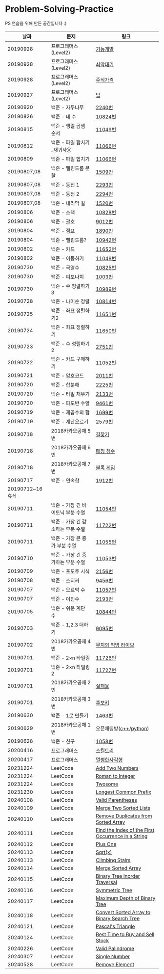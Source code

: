 # Problem-Solving-Practice
PS 연습을 위해 만든 공간입니다 :)<br>

|날짜|문제|링크
|--|------|--|
|20190928|프로그래머스(Level2)|<a href="https://github.com/SiwonLim/Problem-Solving-Practice/blob/master/프로그래머스/프로그래머스_기능개발.cpp">기능개발</a>|
|20190928|프로그래머스(Level2)|<a href="https://github.com/SiwonLim/Problem-Solving-Practice/blob/master/프로그래머스/프로그래머스_쇠막대기.cpp">쇠막대기</a>|
|20190928|프로그래머스(Level2)|<a href="https://github.com/SiwonLim/Problem-Solving-Practice/blob/master/프로그래머스/프로그래머스_주식가격.cpp">주식가격</a>|
|20190927|프로그래머스(Level2)|<a href="https://github.com/SiwonLim/Problem-Solving-Practice/blob/master/프로그래머스/프로그래머스_탑.cpp">탑</a>|
|20190920|백준 - 자두나무|<a href="https://github.com/SiwonLim/Problem-Solving-Practice/blob/master/백준/백준(BOJ)_2240번%20-%20자두나무.cpp" target="_blank">2240번</a>|
|20190826|백준 - 네 수|<a href="https://github.com/SiwonLim/Problem-Solving-Practice/blob/master/백준/백준(BOJ)_10824번%20-%20네%20수.cpp" target="_blank">10824번</a>|
|20190815|백준 - 행렬 곱셈 순서|<a href="https://github.com/SiwonLim/Problem-Solving-Practice/blob/master/백준/백준(BOJ)_11049번%20-%20행렬%20곱셈%20순서.cpp">11049번</a>|
|20190812|백준 - 파일 합치기_재귀사용|<a href="https://github.com/SiwonLim/Problem-Solving-Practice/blob/master/백준/백준(BOJ)_11066번%20-%20파일%20합치기_재귀사용.cpp">11066번</a>|
|20190809|백준 - 파일 합치기|<a href="https://github.com/SiwonLim/Problem-Solving-Practice/blob/master/백준/백준(BOJ)_11066번%20-%20파일%20합치기.cpp">11066번</a>|
|20190807,08|백준 - 팰린드롬 분할|<a href="https://github.com/SiwonLim/Problem-Solving-Practice/blob/master/백준/백준(BOJ)_1509번%20-%20팰린드롬%20분할.cpp">1509번</a>|
|20190807,08|백준 - 동전 1|<a href="https://github.com/SiwonLim/Problem-Solving-Practice/blob/master/백준/백준(BOJ)_2293번%20-%20동전%201.cpp">2293번</a>|
|20190807,08|백준 - 동전 2|<a href="https://github.com/SiwonLim/Problem-Solving-Practice/blob/master/백준/백준(BOJ)_2294번%20-%20동전%202.cpp">2294번</a>|
|20190807,08|백준 - 내리막 길|<a href="https://github.com/SiwonLim/Problem-Solving-Practice/blob/master/백준/백준(BOJ)_1520번%20-%20내리막%20길.cpp">1520번</a>|
|20190806|백준 - 스택|<a href="https://github.com/SiwonLim/Problem-Solving-Practice/blob/master/백준/백준(BOJ)_10828번%20-%20스택.cpp">10828번</a>|
|20190806|백준 - 괄호|<a href="https://github.com/SiwonLim/Problem-Solving-Practice/blob/master/백준/백준(BOJ)_9012번%20-%20괄호.cpp">9012번</a>|
|20190804|백준 - 점프|<a href="https://github.com/SiwonLim/Problem-Solving-Practice/blob/master/백준/백준(BOJ)_1890번%20-%20점프.cpp">1890번</a>|
|20190804|백준 - 팰린드롬?|<a href="https://github.com/SiwonLim/Problem-Solving-Practice/blob/master/백준/백준(BOJ)_10942번%20-%20팰린드롬_.cpp">10942번</a>|
|20190802|백준 - 카드|<a href="https://github.com/SiwonLim/Problem-Solving-Practice/blob/master/백준/백준(BOJ)_11652번%20-%20카드.cpp">11652번</a>|
|20190802|백준 - 이동하기|<a href="https://github.com/SiwonLim/Problem-Solving-Practice/blob/master/백준/백준(BOJ)_11048번%20-%20이동하기.cpp">11048번</a>|
|20190730|백준 - 국영수|<a href="https://github.com/SiwonLim/Problem-Solving-Practice/blob/master/백준/백준(BOJ)_10825번%20-%20%20국영수.cpp">10825번</a>|
|20190730|백준 - 피보나치|<a href="https://github.com/SiwonLim/Problem-Solving-Practice/blob/master/백준/백준(BOJ)_1003번%20-%20피보나치%20함수.cpp">1003번</a>|
|20190730|백준 - 수 정렬하기3|<a href="https://github.com/SiwonLim/Problem-Solving-Practice/blob/master/백준/백준(BOJ)_10989번%20-%20수%20정렬하기3.cpp">10989번</a>|
|20190728|백준 - 나이순 정렬|<a href="https://github.com/SiwonLim/Problem-Solving-Practice/blob/master/백준/백준(BOJ)_10814번%20-%20나이순%20정렬.cpp">10814번</a>|
|20190725|백준 - 좌표 정렬하기2|<a href="https://github.com/SiwonLim/Problem-Solving-Practice/blob/master/백준/백준(BOJ)_11651번%20-%20좌표%20정렬하기2.cpp">11651번</a>|
|20190724|백준 - 좌표 정렬하기|<a href="https://github.com/SiwonLim/Problem-Solving-Practice/blob/master/백준/백준(BOJ)_11650번%20-%20좌표%20정렬하기.cpp">11650번</a>|
|20190723|백준 - 수 정렬하기2|<a href="https://github.com/SiwonLim/Problem-Solving-Practice/blob/master/백준/백준(BOJ)_2751번%20-%20수%20정렬하기2.cpp">2751번</a>|
|20190722|백준 - 카드 구매하기|<a href="https://github.com/SiwonLim/Problem-Solving-Practice/blob/master/백준/백준(BOJ)_11052번%20-%20카드%20구매하기.cpp">11052번</a>|
|20190721|백준 - 암호코드|<a href="https://github.com/SiwonLim/Problem-Solving-Practice/blob/master/백준/백준(BOJ)_2011번-암호코드.cpp">2011번</a>|
|20190720|백준 - 합분해|<a href="https://github.com/SiwonLim/Problem-Solving-Practice/blob/master/백준/백준(BOJ)_2225번-합분해.cpp">2225번</a>|
|20190720|백준 - 타일 채우기|<a href="https://github.com/SiwonLim/Problem-Solving-Practice/blob/master/백준/백준(BOJ)_2133번-타일%20채우기.cpp">2133번</a>|
|20190720|백준 - 파도반 수열|<a href="https://github.com/SiwonLim/Problem-Solving-Practice/blob/master/백준/백준(BOJ)_9461번-파도반%20수열.cpp">9461번</a>|
|20190719|백준 - 제곱수의 합|<a href="https://github.com/SiwonLim/Problem-Solving-Practice/blob/master/백준/1699_제곱수의%20합.cpp">1699번</a>|
|20190719|백준 - 계단오르기|<a href="https://github.com/SiwonLim/Problem-Solving-Practice/blob/master/백준/2579_계단오르기.cpp">2579번</a>|
|20190718|2018카카오공채 5번|<a href="https://github.com/SiwonLim/Problem-Solving-Practice/blob/master/2018%20카카오공채/5번_길찾기.cpp">길찾기</a>|
|20190718|2018카카오공채 6번|<a href="https://github.com/SiwonLim/Problem-Solving-Practice/blob/master/2018%20카카오공채/6번_매칭%20점수.cpp">매칭 점수</a>|
|20190718|2018카카오공채 7번|<a href="https://github.com/SiwonLim/Problem-Solving-Practice/blob/master/2018%20카카오공채/7번_블록%20게임.cpp">블록 게임</a>|
|20190717|백준 - 연속합|<a href="https://github.com/SiwonLim/Problem-Solving-Practice/blob/master/백준/1912_연속합.cpp">1912번</a>|
|20190712~16 휴식|
|20190711|백준 - 가장 긴 바이토닉 부분 수열|<a href="https://github.com/SiwonLim/Problem-Solving-Practice/blob/master/백준/11054_가장%20긴%20바이토닉%20부분%20수열.cpp">11054번</a>|
|20190711|백준 - 가장 긴 감소하는 부분 수열|<a href="https://github.com/SiwonLim/Problem-Solving-Practice/blob/master/백준/11722_가장%20긴%20감소하는%20부분%20수열.cpp">11722번</a>|
|20190711|백준 - 가장 큰 증가 부분 수열|<a href="https://github.com/SiwonLim/Problem-Solving-Practice/blob/master/백준/11055_가장%20큰%20증가%20부분%20수열.cpp">11055번</a>|
|20190710|백준 - 가장 긴 증가하는 부분 수열|<a href="https://github.com/SiwonLim/Problem-Solving-Practice/blob/master/백준/11053_가장%20긴%20증가하는%20부분%20수열.cpp">11053번</a>|
|20190709|백준 - 포도주 시식|<a href="https://github.com/SiwonLim/Problem-Solving-Practice/blob/master/백준/2156_포도주%20시식.cpp">2156번</a>|
|20190708|백준 - 스티커|<a href="https://github.com/SiwonLim/Problem-Solving-Practice/blob/master/백준/9456_스티커.cpp">9456번</a>|
|20190707|백준 - 오르막 수|<a href="https://github.com/SiwonLim/Problem-Solving-Practice/blob/master/백준/11057_오르막%20수.cpp">11057번</a>|
|20190707|백준 - 이친수|<a href="https://github.com/SiwonLim/Problem-Solving-Practice/blob/master/백준/2193_이친수.cpp">2193번</a>|
|20190705|백준 - 쉬운 계단 수|<a href="https://github.com/SiwonLim/Problem-Solving-Practice/blob/master/백준/10844_쉬운%20계단%20수.cpp">10844번</a>|
|20190703|백준 - 1,2,3 더하기|<a href="https://github.com/SiwonLim/Problem-Solving-Practice/blob/master/백준/9095_1%2C2%2C3%20더하기.cpp">9095번</a>|
|20190702|2018카카오공채 4번|<a href="https://github.com/SiwonLim/Problem-Solving-Practice/blob/master/2018%20카카오공채/4번_무지의%20먹방%20라이브.h">무지의 먹방 라이브</a>|
|20190701|백준 - 2×n 타일링|<a href="https://github.com/SiwonLim/Problem-Solving-Practice/blob/master/백준/11726_2×n%20타일링.cpp">11726번</a>|
|20190701|백준 - 2×n 타일링2|<a href="https://github.com/SiwonLim/Problem-Solving-Practice/blob/master/백준/11727_2×n%20타일링2.cpp">11727번</a>|
|20190701|2018카카오공채 2번|<a href="https://github.com/SiwonLim/Problem-Solving-Practice/blob/master/2018%20카카오공채/2번_실패율.h">실패율|
|20190701|2018카카오공채 3번|<a href="https://github.com/SiwonLim/Problem-Solving-Practice/blob/master/2018%20카카오공채/3번_후보키.h">후보키|
|20190630|백준 - 1로 만들기|<a href="https://github.com/SiwonLim/Problem-Solving-Practice/blob/master/백준/1463_1로%20만들기.cpp">1463번</a>|
|20190629|2018카카오공채 1번|오픈채팅방(<a href="https://github.com/SiwonLim/Problem-Solving-Practice/blob/master/2018%20카카오공채/1번_오픈채팅방/1번.h">c++</a>/<a href="https://github.com/SiwonLim/Problem-Solving-Practice/blob/master/2018%20카카오공채/1번_오픈채팅방/1번_파이썬.py">python</a>)|
|20190628|백준 - 친구|<a href="https://github.com/SiwonLim/Problem-Solving-Practice/blob/master/백준/1058_친구.cpp">1058번</a>|
|20200416|프로그래머스|<a href="https://github.com/SiwonLim/Problem-Solving-Practice/blob/master/프로그래머스/프로그래머스_스킬트리.cpp">스킬트리</a>|
|20200417|프로그래머스|<a href="https://github.com/SiwonLim/Problem-Solving-Practice/blob/master/프로그래머스/프로그래머스_멀쩡한사각형.cpp">멀쩡한사각형</a>|
|20231224|LeetCode|<a href="https://github.com/SiwonLim/Problem-Solving-Practice/blob/master/2023%20Leetcode/Add%20Two%20Numbers.md">Add Two Numbers</a>|
|20231224|LeetCode|<a href="https://github.com/SiwonLim/Problem-Solving-Practice/blob/master/2023%20Leetcode/Roman%20to%20Integer.md">Roman to Integer</a>|
|20231224|LeetCode|<a href="https://github.com/SiwonLim/Problem-Solving-Practice/blob/master/2023%20Leetcode/Twosome.md">Twosome</a>|
|20231230|LeetCode|<a href="https://github.com/SiwonLim/Problem-Solving-Practice/blob/master/2023%20Leetcode/Longest%20Common%20Prefix.md">Longest Common Prefix</a>|
|20240108|LeetCode|<a href="https://github.com/SiwonLim/Problem-Solving-Practice/blob/master/2024%20Leetcode/Valid%20Parentheses.md">Valid Parentheses</a>|
|20240109|LeetCode|<a href="https://github.com/SiwonLim/Problem-Solving-Practice/blob/master/2024%20Leetcode/Merge%20Two%20Sorted%20Lists.md">Merge Two Sorted Lists</a>|
|20240110|LeetCode|<a href="https://github.com/SiwonLim/Problem-Solving-Practice/blob/master/2024%20Leetcode/Remove%20Duplicates%20from%20Sorted%20Array.md">Remove Duplicates from Sorted Array</a>|
|20240111|LeetCode|<a href="https://github.com/SiwonLim/Problem-Solving-Practice/blob/master/2024%20Leetcode/Find%20the%20Index%20of%20the%20First%20Occurrence%20in%20a%20String.md">Find the Index of the First Occurrence in a String</a>|
|20240112|LeetCode|<a href="https://github.com/SiwonLim/Problem-Solving-Practice/blob/master/2024%20Leetcode/Plus%20One.md">Plus One</a>|
|20240113|LeetCode|<a href="https://github.com/SiwonLim/Problem-Solving-Practice/blob/master/2024%20Leetcode/Sqrt(x).md">Sqrt(x)</a>|
|20240113|LeetCode|<a href="https://github.com/SiwonLim/Problem-Solving-Practice/blob/master/2024%20Leetcode/Climbing%20Stairs.md">Climbing Stairs</a>|
|20240114|LeetCode|<a href="https://github.com/SiwonLim/Problem-Solving-Practice/blob/master/2024%20Leetcode/Merge%20Sorted%20Array.md">Merge Sorted Array</a>|
|20240115|LeetCode|<a href="https://github.com/SiwonLim/Problem-Solving-Practice/blob/master/2024%20Leetcode/Binary%20Tree%20Inorder%20Traversal.md">Binary Tree Inorder Traversal</a>|
|20240116|LeetCode|<a href="https://github.com/SiwonLim/Problem-Solving-Practice/blob/master/2024%20Leetcode/Symmetric%20Tree.md">Symmetric Tree</a>|
|20240117|LeetCode|<a href="https://github.com/SiwonLim/Problem-Solving-Practice/blob/master/2024%20Leetcode/Maximum%20Depth%20of%20Binary%20Tree.md">Maximum Depth of Binary Tree</a>|
|20240118|LeetCode|<a href="https://github.com/SiwonLim/Problem-Solving-Practice/blob/master/2024%20Leetcode/Convert%20Sorted%20Array%20to%20Binary%20Search%20Tree.md">Convert Sorted Array to Binary Search Tree</a>|
|20240121|LeetCode|<a href="https://github.com/SiwonLim/Problem-Solving-Practice/blob/master/2024%20Leetcode/Pascal's%20Triangle.md">Pascal's Triangle</a>|
|20240124|LeetCode|<a href="https://github.com/SiwonLim/Problem-Solving-Practice/blob/master/2024%20Leetcode/Best%20Time%20to%20Buy%20and%20Sell%20Stock.md">Best Time to Buy and Sell Stock</a>|
|20240226|LeetCode|<a href="https://github.com/SiwonLim/Problem-Solving-Practice/blob/master/2024%20Leetcode/Valid%20Palindrome.md">Valid Palindrome</a>|
|20240307|LeetCode|<a href="https://github.com/SiwonLim/Problem-Solving-Practice/blob/master/2024%20Leetcode/Single%20Number.md">Single Number</a>|
|20240528|LeetCode|<a href="https://github.com/SiwonLim/Problem-Solving-Practice/blob/master/2024%20Leetcode/Remove%20Element.md">Remove Element</a>|